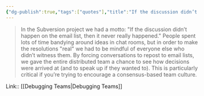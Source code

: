 ```yaml
---
{"dg-publish":true,"tags":["quotes"],"title":"If the discussion didn’t happen on the email list, then it never really happened.","date":"2022-08-25T21:37:03+03:00","modified_at":"2022-09-03T13:33:00+03:00","permalink":"/quotes/202208252137/","dgHomeLink":false,"dgPassFrontmatter":true}
---
```



> In the Subversion project we had a motto: "If the discussion didn’t happen on the email list, then it never really happened." People spent lots of time bandying around ideas in chat rooms, but in order to make the resolutions "real" we had to be mindful of everyone else who didn’t witness them. By forcing conversations to repost to email lists, we gave the entire distributed team a chance to see how decisions were arrived at (and to speak up if they wanted to). This is particularly critical if you’re trying to encourage a consensus-based team culture.

Link:: [[Debugging Teams|Debugging Teams]]
